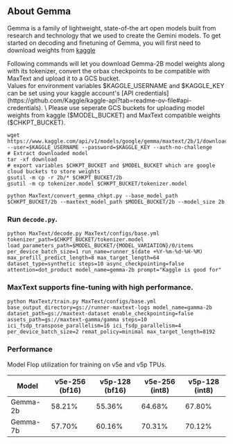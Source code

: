 <!--
 Copyright 2023 Google LLC

 Licensed under the Apache License, Version 2.0 (the "License");
 you may not use this file except in compliance with the License.
 You may obtain a copy of the License at

      https://www.apache.org/licenses/LICENSE-2.0

 Unless required by applicable law or agreed to in writing, software
 distributed under the License is distributed on an "AS IS" BASIS,
 WITHOUT WARRANTIES OR CONDITIONS OF ANY KIND, either express or implied.
 See the License for the specific language governing permissions and
 limitations under the License.
-->

## About Gemma

Gemma is a family of lightweight, state-of-the art open models built from research and technology that we used to create the Gemini models. To get started on decoding and finetuning of Gemma, you will first need to download weights from [kaggle](https://www.kaggle.com/models/google/gemma?rvi=1)

Following commands will let you download Gemma-2B model weights along with its tokenizer, convert the orbax checkpoints to be compatible with MaxText and upload it to a GCS bucket. \
Values for environment variables $KAGGLE_USERNAME and $KAGGLE_KEY can be set using your kaggle account's [API credentials](https://github.com/Kaggle/kaggle-api?tab=readme-ov-file#api-credentials). \
Please use seperate GCS buckets for uploading model weights from kaggle ($MODEL_BUCKET) and MaxText compatible weights ($CHKPT_BUCKET).
```
wget https://www.kaggle.com/api/v1/models/google/gemma/maxtext/2b/1/download --user=$KAGGLE_USERNAME --password=$KAGGLE_KEY --auth-no-challenge
# Extract downloaded model
tar -xf download
# export variables $CHKPT_BUCKET and $MODEL_BUCKET which are google cloud buckets to store weights
gsutil -m cp -r 2b/* $CHKPT_BUCKET/2b
gsutil -m cp tokenizer.model $CHKPT_BUCKET/tokenizer.model

python MaxText/convert_gemma_chkpt.py --base_model_path $CHKPT_BUCKET/2b --maxtext_model_path $MODEL_BUCKET/2b --model_size 2b
```

### Run `decode.py`.

```
python MaxText/decode.py MaxText/configs/base.yml tokenizer_path=$CHKPT_BUCKET/tokenizer.model load_parameters_path=$MODEL_BUCKET/{MODEL_VARIATION}/0/items per_device_batch_size=1 run_name=runner_$(date +%Y-%m-%d-%H-%M) max_prefill_predict_length=8 max_target_length=64 dataset_type=synthetic steps=10 async_checkpointing=false attention=dot_product model_name=gemma-2b prompt="Kaggle is good for"
```

### MaxText supports fine-tuning with high performance.

```
python MaxText/train.py MaxText/configs/base.yml base_output_directory=gs://runner-maxtext-logs model_name=gamma-2b dataset_path=gs://maxtext-dataset enable_checkpointing=false assets_path=gs://maxtext-gamma/gamma steps=10 ici_fsdp_transpose_parallelism=16 ici_fsdp_parallelism=4 per_device_batch_size=2 remat_policy=minimal max_target_length=8192
```

### Performance

Model Flop utilization for training on v5e and v5p TPUs.


| Model    | v5e-256 (bf16) | v5p-128 (bf16) | v5e-256 (int8) | v5p-128 (int8) |
| -------- | -------------- | -------------- | -------------- | -------------- |
| Gemma-2b | 58.21%         | 55.36%         | 64.68%         | 67.80%         |
| Gemma-7b | 57.70%         | 60.16%         | 70.31%         | 70.12%         |
